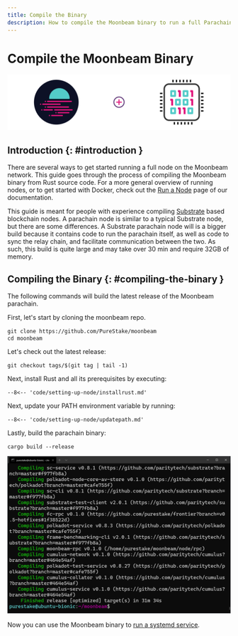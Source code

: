 ```yaml
---
title: Compile the Binary
description: How to compile the Moonbeam binary to run a full Parachain node, gain access to RPC endpoints, and produce blocks, for the Moonbeam Network.
---
```


# Compile the Moonbeam Binary

![Full Node Moonbeam Banner](/images/fullnode/compile-binary-banner.png)

## Introduction {: #introduction } 

There are several ways to get started running a full node on the Moonbeam network. This guide goes through the process of compiling the Moonbeam binary from Rust source code. For a more general overview of running nodes, or to get started with Docker, check out the [Run a Node](/node-operators/networks/full-node) page of our documentation.

This guide is meant for people with experience compiling [Substrate](https://substrate.dev/) based blockchain nodes. A parachain node is similar to a typical Substrate node, but there are some differences. A Substrate parachain node will is a bigger build because it contains code to run the parachain itself, as well as code to sync the relay chain, and facilitate communication between the two. As such, this build is quite large and may take over 30 min and require 32GB of memory.

## Compiling the Binary {: #compiling-the-binary } 

The following commands will build the latest release of the Moonbeam parachain.

First, let's start by cloning the moonbeam repo.

```
git clone https://github.com/PureStake/moonbeam
cd moonbeam
```

Let's check out the latest release:

```
git checkout tags/$(git tag | tail -1)
```

Next, install Rust and all its prerequisites by executing:

```
--8<-- 'code/setting-up-node/installrust.md'
```

Next, update your PATH environment variable by running:

```
--8<-- 'code/setting-up-node/updatepath.md'
```

Lastly, build the parachain binary:

```
cargo build --release
```

![Compiling Binary](/images/fullnode/compile-binary1.png)


Now you can use the Moonbeam binary to [run a systemd service](/node-operators/networks/full-node/#running-the-systemd-service).